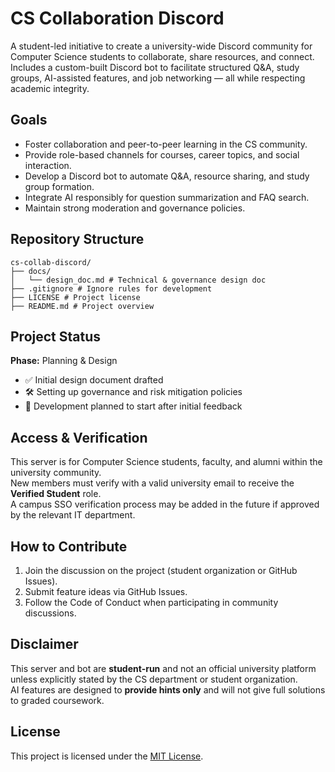 # CS Collaboration Discord

A student-led initiative to create a university-wide Discord community for Computer Science students to collaborate, share resources, and connect.  
Includes a custom-built Discord bot to facilitate structured Q&A, study groups, AI-assisted features, and job networking — all while respecting academic integrity.

## Goals
- Foster collaboration and peer-to-peer learning in the CS community.
- Provide role-based channels for courses, career topics, and social interaction.
- Develop a Discord bot to automate Q&A, resource sharing, and study group formation.
- Integrate AI responsibly for question summarization and FAQ search.
- Maintain strong moderation and governance policies.

## Repository Structure
```
cs-collab-discord/
├── docs/
│   └── design_doc.md # Technical & governance design doc
├── .gitignore # Ignore rules for development
├── LICENSE # Project license
├── README.md # Project overview
```

## Project Status
**Phase:** Planning & Design  
- ✅ Initial design document drafted  
- 🛠 Setting up governance and risk mitigation policies  
- 📌 Development planned to start after initial feedback

## Access & Verification
This server is for Computer Science students, faculty, and alumni within the university community.  
New members must verify with a valid university email to receive the **Verified Student** role.  
A campus SSO verification process may be added in the future if approved by the relevant IT department.

## How to Contribute
1. Join the discussion on the project (student organization or GitHub Issues).
2. Submit feature ideas via GitHub Issues.
3. Follow the Code of Conduct when participating in community discussions.

## Disclaimer
This server and bot are **student-run** and not an official university platform unless explicitly stated by the CS department or student organization.  
AI features are designed to **provide hints only** and will not give full solutions to graded coursework.

## License
This project is licensed under the [MIT License](LICENSE).
